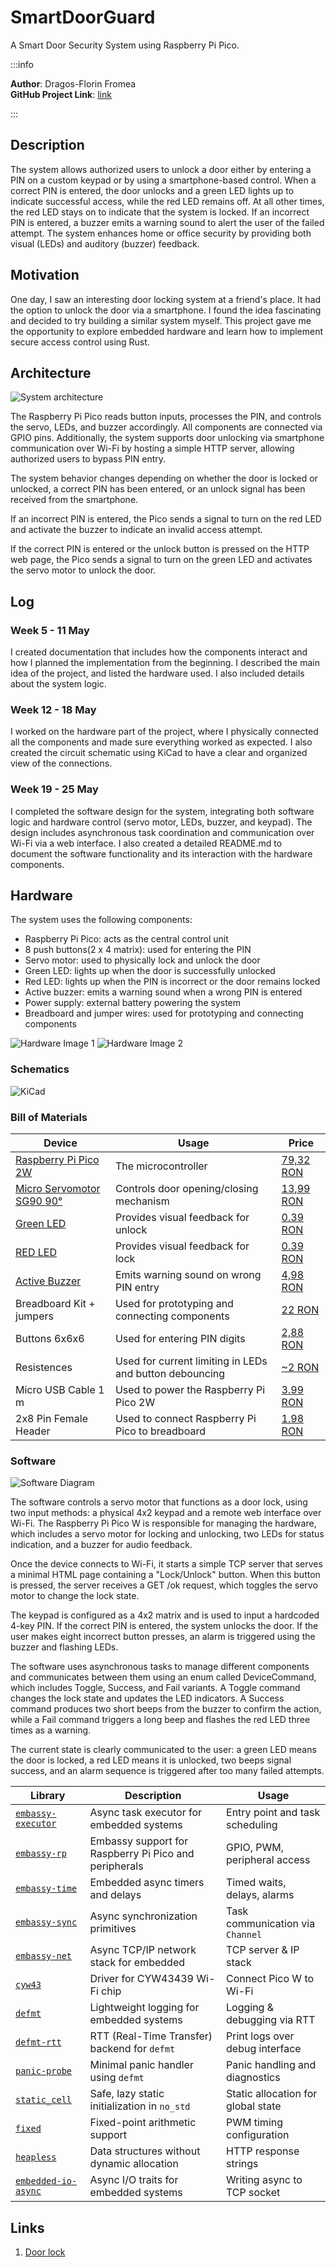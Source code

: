 # SmartDoorGuard

A Smart Door Security System using Raspberry Pi Pico.


:::info 

**Author**: Dragos-Florin Fromea \
**GitHub Project Link**: [link](https://github.com/UPB-PMRust-Students/proiect-DragosFromea)

:::

## Description
The system allows authorized users to unlock a door either by entering a PIN on a custom keypad or by using a smartphone-based control. When a correct PIN is entered, the door unlocks and a green LED lights up to indicate successful access, while the red LED remains off. At all other times, the red LED stays on to indicate that the system is locked. If an incorrect PIN is entered, a buzzer emits a warning sound to alert the user of the failed attempt. The system enhances home or office security by providing both visual (LEDs) and auditory (buzzer) feedback.

## Motivation
One day, I saw an interesting door locking system at a friend's place. It had the option to unlock the door via a smartphone. I found the idea fascinating and decided to try building a similar system myself. This project gave me the opportunity to explore embedded hardware and learn how to implement secure access control using Rust.

## Architecture
![System architecture](diagram.webp)

The Raspberry Pi Pico reads button inputs, processes the PIN, and controls the servo, LEDs, and buzzer accordingly. All components are connected via GPIO pins. Additionally, the system supports door unlocking via smartphone communication over Wi-Fi by hosting a simple HTTP server, allowing authorized users to bypass PIN entry.

The system behavior changes depending on whether the door is locked or unlocked, a correct PIN has been entered, or an unlock signal has been received from the smartphone.

If an incorrect PIN is entered, the Pico sends a signal to turn on the red LED and activate the buzzer to indicate an invalid access attempt.

If the correct PIN is entered or the unlock button is pressed on the HTTP web page, the Pico sends a signal to turn on the green LED and activates the servo motor to unlock the door.


## Log

<!-- write your progress here every week -->


### Week 5 - 11 May
I created documentation that includes how the components interact and how I planned the implementation from the beginning. I described the main idea of the project, and listed the hardware used. I also included details about the system logic.
### Week 12 - 18 May
I worked on the hardware part of the project, where I physically connected all the components and made sure everything worked as expected. I also created the circuit schematic using KiCad to have a clear and organized view of the connections.
### Week 19 - 25 May
I completed the software design for the system, integrating both software logic and hardware control (servo motor, LEDs, buzzer, and keypad). The design includes asynchronous task coordination and communication over Wi-Fi via a web interface. I also created a detailed README.md to document the software functionality and its interaction with the hardware components.

## Hardware

The system uses the following components:

- Raspberry Pi Pico: acts as the central control unit
- 8 push buttons(2 x 4 matrix): used for entering the PIN
- Servo motor: used to physically lock and unlock the door
- Green LED: lights up when the door is successfully unlocked
- Red LED: lights up when the PIN is incorrect or the door remains locked
- Active buzzer: emits a warning sound when a wrong PIN is entered
- Power supply: external battery powering the system
- Breadboard and jumper wires: used for prototyping and connecting components

![Hardware Image 1](hardware_image1.webp)
![Hardware Image 2](hardware_image2.webp)


### Schematics
![KiCad](schematic.svg)

### Bill of Materials

| Device | Usage | Price |
|--------|-------|-------|
| [Raspberry Pi Pico 2W](https://datasheets.raspberrypi.com/picow/pico-2-w-datasheet.pdf) | The microcontroller | [79,32 RON](https://www.optimusdigital.ro/ro/placi-raspberry-pi/13327-raspberry-pi-pico-2-w.html?search_query=5056561803975&results=1) |
| [Micro Servomotor SG90 90°](http://www.ee.ic.ac.uk/pcheung/teaching/DE1_EE/stores/sg90_datasheet.pdf) | Controls door opening/closing mechanism | [13,99 RON](https://www.optimusdigital.ro/ro/motoare-servomotoare/26-micro-servomotor-sg90.html?search_query=0104110000001368&results=1) |
| [Green LED](https://www.farnell.com/datasheets/1498852.pdf) | Provides visual feedback for unlock | [0.39 RON](https://www.optimusdigital.ro/ro/optoelectronice-led-uri/697-led-verde-de-3-mm-cu-lentile-difuze.html?search_query=0104210000006209&results=1) |
| [RED LED](https://www.farnell.com/datasheets/1498852.pdf) | Provides visual feedback for lock | [0.39 RON](https://www.optimusdigital.ro/ro/optoelectronice-led-uri/696-led-rou-de-3-mm-cu-lentile-difuze.html?search_query=0104210000006186&results=1) |
| [Active Buzzer](https://www.electronicoscaldas.com/datasheet/LTE12-Series.pdf?srsltid=AfmBOoplfcUs8dHMx7_GHF5VZUkplYxPPDjeokx0V-s63vRyeFdarDPI) | Emits warning sound on wrong PIN entry | [4,98 RON](https://www.optimusdigital.ro/ro/optoelectronice-led-uri/697-led-verde-de-3-mm-cu-lentile-difuze.html?search_query=0104210000006209&results=1) |
| Breadboard Kit + jumpers | Used for prototyping and connecting components | [22 RON](https://www.optimusdigital.ro/ro/kituri/2222-kit-breadboard-hq-830-p.html?search_query=Kit+Breadboard+HQ830+cu+Fire+%C8%99i+Sursa&results=1) |
| Buttons 6x6x6 | Used for entering PIN digits | [2,88 RON](https://www.optimusdigital.ro/ro/butoane-i-comutatoare/1119-buton-6x6x6.html?search_query=0104210000010862&results=1) |
| Resistences | Used for current limiting in LEDs and button debouncing | [~2 RON](https://www.optimusdigital.ro/ro/componente-electronice-rezistoare/848-rezistor-025w-22k.html?search_query=0104210000007374&results=1) |
| Micro USB Cable 1 m | Used to power the Raspberry Pi Pico 2W | [3.99 RON](https://www.optimusdigital.ro/ro/cabluri-cabluri-usb/11939-cablu-negru-micro-usb-1-m.html?search_query=0104210000077995&results=1) |
| 2x8 Pin Female Header | Used to connect Raspberry Pi Pico to breadboard | [1.98 RON](https://www.optimusdigital.ro/ro/componente-electronice-headere-de-pini/4209-header-de-pini-mama-2x8p-254-mm.html?search_query=0104210000035148&results=1) |


### Software

![Software Diagram](software_diagram.webp)

The software controls a servo motor that functions as a door lock, using two input methods: a physical 4x2 keypad and a remote web interface over Wi-Fi. The Raspberry Pi Pico W is responsible for managing the hardware, which includes a servo motor for locking and unlocking, two LEDs for status indication, and a buzzer for audio feedback.

Once the device connects to Wi-Fi, it starts a simple TCP server that serves a minimal HTML page containing a "Lock/Unlock" button. When this button is pressed, the server receives a GET /ok request, which toggles the servo motor to change the lock state.

The keypad is configured as a 4x2 matrix and is used to input a hardcoded 4-key PIN. If the correct PIN is entered, the system unlocks the door. If the user makes eight incorrect button presses, an alarm is triggered using the buzzer and flashing LEDs.

The software uses asynchronous tasks to manage different components and communicates between them using an enum called DeviceCommand, which includes Toggle, Success, and Fail variants. A Toggle command changes the lock state and updates the LED indicators. A Success command produces two short beeps from the buzzer to confirm the action, while a Fail command triggers a long beep and flashes the red LED three times as a warning.

The current state is clearly communicated to the user: a green LED means the door is locked, a red LED means it is unlocked, two beeps signal success, and an alarm sequence is triggered after too many failed attempts.


| Library         | Description                                    | Usage                          |
|----------------|------------------------------------------------|--------------------------------|
| [`embassy-executor`](https://crates.io/crates/embassy-executor)      | Async task executor for embedded systems              | Entry point and task scheduling    |
| [`embassy-rp`](https://crates.io/crates/embassy-rp)                  | Embassy support for Raspberry Pi Pico and peripherals | GPIO, PWM, peripheral access       |
| [`embassy-time`](https://crates.io/crates/embassy-time)              | Embedded async timers and delays                      | Timed waits, delays, alarms        |
| [`embassy-sync`](https://crates.io/crates/embassy-sync)              | Async synchronization primitives                      | Task communication via `Channel`   |
| [`embassy-net`](https://crates.io/crates/embassy-net)                | Async TCP/IP network stack for embedded               | TCP server & IP stack              |
| [`cyw43`](https://crates.io/crates/cyw43)                            | Driver for CYW43439 Wi-Fi chip                        | Connect Pico W to Wi-Fi            |
| [`defmt`](https://crates.io/crates/defmt)                            | Lightweight logging for embedded systems              | Logging & debugging via RTT        |
| [`defmt-rtt`](https://crates.io/crates/defmt-rtt)                    | RTT (Real-Time Transfer) backend for `defmt`          | Print logs over debug interface    |
| [`panic-probe`](https://crates.io/crates/panic-probe)                | Minimal panic handler using `defmt`                   | Panic handling and diagnostics     |
| [`static_cell`](https://crates.io/crates/static_cell)                | Safe, lazy static initialization in `no_std`          | Static allocation for global state |
| [`fixed`](https://crates.io/crates/fixed)                            | Fixed-point arithmetic support                        | PWM timing configuration           |
| [`heapless`](https://crates.io/crates/heapless)                      | Data structures without dynamic allocation            | HTTP response strings              |
| [`embedded-io-async`](https://crates.io/crates/embedded-io-async)    | Async I/O traits for embedded systems                 | Writing async to TCP socket        |


## Links
1. [Door lock](https://www.youtube.com/watch?v=kGyQS3B1IwU&t=19s)